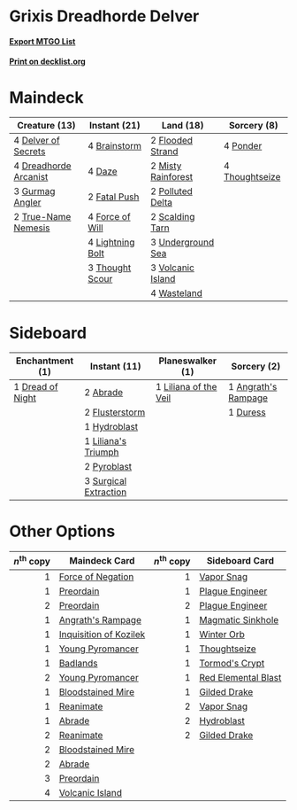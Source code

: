 # Grixis Dreadhorde Delver

#### [Export MTGO List](../collection/Grixis%20Dreadhorde%20Delver/Grixis%20Dreadhorde%20Delver.txt)
#### [Print on decklist.org](http://decklist.org/?deckmain=4%09Brainstorm%0A4%09Daze%0A4%09Delver%20of%20Secrets%0A4%09Dreadhorde%20Arcanist%0A2%09Fatal%20Push%0A2%09Flooded%20Strand%0A4%09Force%20of%20Will%0A3%09Gurmag%20Angler%0A4%09Lightning%20Bolt%0A2%09Misty%20Rainforest%0A2%09Polluted%20Delta%0A4%09Ponder%0A2%09Scalding%20Tarn%0A3%09Thought%20Scour%0A4%09Thoughtseize%0A2%09True-Name%20Nemesis%0A3%09Underground%20Sea%0A3%09Volcanic%20Island%0A4%09Wasteland&deckside=2%09Abrade%0A1%09Angrath's%20Rampage%0A1%09Dread%20of%20Night%0A1%09Duress%0A2%09Flusterstorm%0A1%09Hydroblast%0A1%09Liliana%20of%20the%20Veil%0A1%09Liliana's%20Triumph%0A2%09Pyroblast%0A3%09Surgical%20Extraction)
# Maindeck

|                                         Creature (13)                                          |                                       Instant (21)                                       |                                          Land (18)                                          |                                       Sorcery (8)                                       |
|------------------------------------------------------------------------------------------------|------------------------------------------------------------------------------------------|---------------------------------------------------------------------------------------------|-----------------------------------------------------------------------------------------|
|4 [Delver of Secrets](http://gatherer.wizards.com/Pages/Card/Details.aspx?multiverseid=226749)  |4 [Brainstorm](http://gatherer.wizards.com/Pages/Card/Details.aspx?multiverseid=3897)     |2 [Flooded Strand](http://gatherer.wizards.com/Pages/Card/Details.aspx?multiverseid=405098)  |4 [Ponder](http://gatherer.wizards.com/Pages/Card/Details.aspx?multiverseid=451051)      |
|4 [Dreadhorde Arcanist](http://gatherer.wizards.com/Pages/Card/Details.aspx?multiverseid=461052)|4 [Daze](http://gatherer.wizards.com/Pages/Card/Details.aspx?multiverseid=189255)         |2 [Misty Rainforest](http://gatherer.wizards.com/Pages/Card/Details.aspx?multiverseid=405102)|4 [Thoughtseize](http://gatherer.wizards.com/Pages/Card/Details.aspx?multiverseid=438676)|
|3 [Gurmag Angler](http://gatherer.wizards.com/Pages/Card/Details.aspx?multiverseid=391850)      |2 [Fatal Push](http://gatherer.wizards.com/Pages/Card/Details.aspx?multiverseid=423724)   |2 [Polluted Delta](http://gatherer.wizards.com/Pages/Card/Details.aspx?multiverseid=405104)  |                                                                                         |
|2 [True-Name Nemesis](http://gatherer.wizards.com/Pages/Card/Details.aspx?multiverseid=446104)  |4 [Force of Will](http://gatherer.wizards.com/Pages/Card/Details.aspx?multiverseid=3107)  |2 [Scalding Tarn](http://gatherer.wizards.com/Pages/Card/Details.aspx?multiverseid=405107)   |                                                                                         |
|                                                                                                |4 [Lightning Bolt](http://gatherer.wizards.com/Pages/Card/Details.aspx?multiverseid=806)  |3 [Underground Sea](http://gatherer.wizards.com/Pages/Card/Details.aspx?multiverseid=886)    |                                                                                         |
|                                                                                                |3 [Thought Scour](http://gatherer.wizards.com/Pages/Card/Details.aspx?multiverseid=380203)|3 [Volcanic Island](http://gatherer.wizards.com/Pages/Card/Details.aspx?multiverseid=887)    |                                                                                         |
|                                                                                                |                                                                                          |4 [Wasteland](http://gatherer.wizards.com/Pages/Card/Details.aspx?multiverseid=413790)       |                                                                                         |


# Sideboard

|                                     Enchantment (1)                                      |                                          Instant (11)                                          |                                        Planeswalker (1)                                        |                                         Sorcery (2)                                          |
|------------------------------------------------------------------------------------------|------------------------------------------------------------------------------------------------|------------------------------------------------------------------------------------------------|----------------------------------------------------------------------------------------------|
|1 [Dread of Night](http://gatherer.wizards.com/Pages/Card/Details.aspx?multiverseid=14580)|2 [Abrade](http://gatherer.wizards.com/Pages/Card/Details.aspx?multiverseid=430772)             |1 [Liliana of the Veil](http://gatherer.wizards.com/Pages/Card/Details.aspx?multiverseid=235597)|1 [Angrath's Rampage](http://gatherer.wizards.com/Pages/Card/Details.aspx?multiverseid=461112)|
|                                                                                          |2 [Flusterstorm](http://gatherer.wizards.com/Pages/Card/Details.aspx?multiverseid=228255)       |                                                                                                |1 [Duress](http://gatherer.wizards.com/Pages/Card/Details.aspx?multiverseid=14557)            |
|                                                                                          |1 [Hydroblast](http://gatherer.wizards.com/Pages/Card/Details.aspx?multiverseid=3915)           |                                                                                                |                                                                                              |
|                                                                                          |1 [Liliana's Triumph](http://gatherer.wizards.com/Pages/Card/Details.aspx?multiverseid=461025)  |                                                                                                |                                                                                              |
|                                                                                          |2 [Pyroblast](http://gatherer.wizards.com/Pages/Card/Details.aspx?multiverseid=4083)            |                                                                                                |                                                                                              |
|                                                                                          |3 [Surgical Extraction](http://gatherer.wizards.com/Pages/Card/Details.aspx?multiverseid=397706)|                                                                                                |                                                                                              |


# Other Options

|*n*<sup>th</sup> copy|                                          Maindeck Card                                          |*n*<sup>th</sup> copy|                                       Sideboard Card                                       |
|--------------------:|-------------------------------------------------------------------------------------------------|--------------------:|--------------------------------------------------------------------------------------------|
|                    1|[Force of Negation](http://gatherer.wizards.com/Pages/Card/Details.aspx?multiverseid=464001)     |                    1|[Vapor Snag](http://gatherer.wizards.com/Pages/Card/Details.aspx?multiverseid=249373)       |
|                    1|[Preordain](http://gatherer.wizards.com/Pages/Card/Details.aspx?multiverseid=405347)             |                    1|[Plague Engineer](http://gatherer.wizards.com/Pages/Card/Details.aspx?multiverseid=464049)  |
|                    2|[Preordain](http://gatherer.wizards.com/Pages/Card/Details.aspx?multiverseid=405347)             |                    2|[Plague Engineer](http://gatherer.wizards.com/Pages/Card/Details.aspx?multiverseid=464049)  |
|                    1|[Angrath's Rampage](http://gatherer.wizards.com/Pages/Card/Details.aspx?multiverseid=461112)     |                    1|[Magmatic Sinkhole](http://gatherer.wizards.com/Pages/Card/Details.aspx?multiverseid=464084)|
|                    1|[Inquisition of Kozilek](http://gatherer.wizards.com/Pages/Card/Details.aspx?multiverseid=416897)|                    1|[Winter Orb](http://gatherer.wizards.com/Pages/Card/Details.aspx?multiverseid=643)          |
|                    1|[Young Pyromancer](http://gatherer.wizards.com/Pages/Card/Details.aspx?multiverseid=426592)      |                    1|[Thoughtseize](http://gatherer.wizards.com/Pages/Card/Details.aspx?multiverseid=438676)     |
|                    1|[Badlands](http://gatherer.wizards.com/Pages/Card/Details.aspx?multiverseid=878)                 |                    1|[Tormod's Crypt](http://gatherer.wizards.com/Pages/Card/Details.aspx?multiverseid=389723)   |
|                    2|[Young Pyromancer](http://gatherer.wizards.com/Pages/Card/Details.aspx?multiverseid=426592)      |                    1|[Red Elemental Blast](http://gatherer.wizards.com/Pages/Card/Details.aspx?multiverseid=814) |
|                    1|[Bloodstained Mire](http://gatherer.wizards.com/Pages/Card/Details.aspx?multiverseid=405094)     |                    1|[Gilded Drake](http://gatherer.wizards.com/Pages/Card/Details.aspx?multiverseid=5837)       |
|                    1|[Reanimate](http://gatherer.wizards.com/Pages/Card/Details.aspx?multiverseid=220576)             |                    2|[Vapor Snag](http://gatherer.wizards.com/Pages/Card/Details.aspx?multiverseid=249373)       |
|                    1|[Abrade](http://gatherer.wizards.com/Pages/Card/Details.aspx?multiverseid=430772)                |                    2|[Hydroblast](http://gatherer.wizards.com/Pages/Card/Details.aspx?multiverseid=3915)         |
|                    2|[Reanimate](http://gatherer.wizards.com/Pages/Card/Details.aspx?multiverseid=220576)             |                    2|[Gilded Drake](http://gatherer.wizards.com/Pages/Card/Details.aspx?multiverseid=5837)       |
|                    2|[Bloodstained Mire](http://gatherer.wizards.com/Pages/Card/Details.aspx?multiverseid=405094)     |                     |                                                                                            |
|                    2|[Abrade](http://gatherer.wizards.com/Pages/Card/Details.aspx?multiverseid=430772)                |                     |                                                                                            |
|                    3|[Preordain](http://gatherer.wizards.com/Pages/Card/Details.aspx?multiverseid=405347)             |                     |                                                                                            |
|                    4|[Volcanic Island](http://gatherer.wizards.com/Pages/Card/Details.aspx?multiverseid=887)          |                     |                                                                                            |


